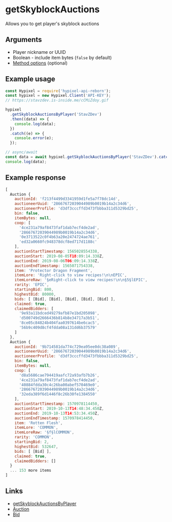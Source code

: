 # getSkyblockAuctions

Allows you to get player's skyblock auctions

## Arguments

- Player nickname or UUID
- Boolean - include item bytes (`false` by default)
- [Method options](https://hypixel-api-reborn.github.io/#/docs/main/master/typedef/MethodOptions) (optional)

## Example usage

```js
const Hypixel = require('hypixel-api-reborn');
const hypixel = new Hypixel.Client('API-KEY');
// https://stavzdev.is-inside.me/cCMiZdoy.gif

hypixel
  .getSkyblockAuctionsByPlayer('StavZDev')
  .then((data) => {
    console.log(data);
  })
  .catch((e) => {
    console.error(e);
  });

// async/await
const data = await hypixel.getSkyblockAuctionsByPlayer('StavZDev').catch((e) => console.error(e));
console.log(data);
```

## Example response

```js
[
  Auction {
    auctionId: 'f213f4499d3341959d1fe5a7f78dc14d',
    auctioneerUuid: '28667672039044989b0019b14a2c34d6',
    auctioneerProfile: 'd3df3cccffd3473fbbba311d5329bd25',
    bin: false,
    itemBytes: null,
    coop: [
      '4ce231a79af8473faf1dab7ecf4de2ad',
      '28667672039044989b0019b14a2c34d6',
      '0e3713522c0f4b63a20e2474724ae761',
      'ed32a0660fc948378dcf8ed717d1188c'
    ],
    auctionStartTimestamp: 1565028554338,
    auctionStart: 2019-08-05T18:09:14.338Z,
    auctionEnd: 2019-08-06T06:09:14.338Z,
    auctionEndTimestamp: 1565071754338,
    item: 'Protector Dragon Fragment',
    itemLore: 'Right-click to view recipes!\n\nEPIC',
    itemLoreRaw: '§eRight-click to view recipes!\n\n§5§lEPIC',
    rarity: 'EPIC',
    startingBid: 800,
    highestBid: 80000,
    bids: [ [Bid], [Bid], [Bid], [Bid], [Bid] ],
    claimed: true,
    claimedBidders: [
      '9e93a11bdced49279afb87e1bd205098',
      'd500749d2666436b814b8e34717a3b51',
      '8ce05c84824b404faa0397614be6cac5',
      '56b9c409d8cf4fdda08a131dd6b37579'
    ]
  },
  Auction {
    auctionId: '9b714581da774c729ea95ee0dc38a089',
    auctioneerUuid: '28667672039044989b0019b14a2c34d6',
    auctioneerProfile: 'd3df3cccffd3473fbbba311d5329bd25',
    bin: false,
    itemBytes: null,
    coop: [
      'd8a5686cae794419aafc72a93afb7b26',
      '4ce231a79af8473faf1dab7ecf4de2ad',
      '40884fdda30c4c26ba00abef570469e0',
      '28667672039044989b0019b14a2c34d6',
      '32eda389f6d1446f8c26b30fe1384550'
    ],
    auctionStartTimestamp: 1570978114450,
    auctionStart: 2019-10-13T14:48:34.450Z,
    auctionEnd: 2019-10-13T14:53:34.450Z,
    auctionEndTimestamp: 1570978414450,
    item: 'Rotten Flesh',
    itemLore: 'COMMON',
    itemLoreRaw: '§f§lCOMMON',
    rarity: 'COMMON',
    startingBid: 2,
    highestBid: 532647,
    bids: [ [Bid] ],
    claimed: true,
    claimedBidders: []
  }
  ... 153 more items
]
```

## Links

- [getSkyblockAuctionsByPlayer](https://hypixel-api-reborn.github.io/#/docs/main/master/class/Client?scrollTo=getSkyblockAuctionsByPlayer)
- [Auction](https://hypixel-api-reborn.github.io/#/docs/main/master/class/Auction)
- [Bid](https://hypixel-api-reborn.github.io/#/docs/main/master/class/Bid)
